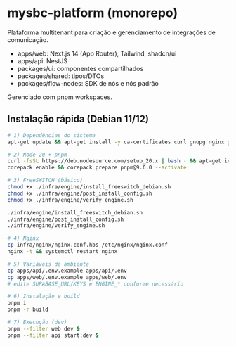 # mysbc-platform (monorepo)

Plataforma multitenant para criação e gerenciamento de integrações de comunicação.

- apps/web: Next.js 14 (App Router), Tailwind, shadcn/ui
- apps/api: NestJS
- packages/ui: componentes compartilhados
- packages/shared: tipos/DTOs
- packages/flow-nodes: SDK de nós e nós padrão

Gerenciado com pnpm workspaces.

## Instalação rápida (Debian 11/12)

```bash
# 1) Dependências do sistema
apt-get update && apt-get install -y ca-certificates curl gnupg nginx git make sudo unzip

# 2) Node 20 + pnpm
curl -fsSL https://deb.nodesource.com/setup_20.x | bash - && apt-get install -y nodejs
corepack enable && corepack prepare pnpm@9.6.0 --activate

# 3) FreeSWITCH (básico)
chmod +x ./infra/engine/install_freeswitch_debian.sh
chmod +x ./infra/engine/post_install_config.sh
chmod +x ./infra/engine/verify_engine.sh

./infra/engine/install_freeswitch_debian.sh
./infra/engine/post_install_config.sh
./infra/engine/verify_engine.sh

# 4) Nginx
cp infra/nginx/nginx.conf.hbs /etc/nginx/nginx.conf
nginx -t && systemctl restart nginx

# 5) Variáveis de ambiente
cp apps/api/.env.example apps/api/.env
cp apps/web/.env.example apps/web/.env
# edite SUPABASE_URL/KEYS e ENGINE_* conforme necessário

# 6) Instalação e build
pnpm i
pnpm -r build

# 7) Execução (dev)
pnpm --filter web dev &
pnpm --filter api start:dev &
```

